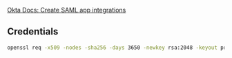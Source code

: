 [Okta Docs: Create SAML app integrations](https://help.okta.com/en-us/content/topics/apps/apps_app_integration_wizard_saml.htm)

## Credentials

```bat
openssl req -x509 -nodes -sha256 -days 3650 -newkey rsa:2048 -keyout private.key -out certificate.crt
```
